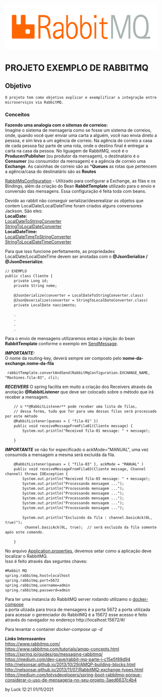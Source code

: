 <center><img src="./images/rabbitmq_logo.png"></center>  


# PROJETO EXEMPLO DE RABBITMQ

## Objetivo
    O projeto tem como objetivo explicar e exemplificar a integração entre microserviços via RabbitMQ.

### Conceitos   
**Fazendo uma analogia com o sitemas de correios:**   
    Imagine o sistema de mensageria como se fosse um sistema de correios, onde, quando você quer enviar uma carta a alguém, você nao envia direto a pessoa, e sim leva a um agência de correio. Na agência de correio a casa de cada pessoa faz parte de uma rota, onde o destino final é entregar a carta na casa da pessoa.
    No liguagem de RabbitMQ, você é o **Producer/Publisher** (ou produtor da mensagem), o destinatário é o **Consumer** (ou consumidor da mensagem) e a agência de correio uma **Exchange**.
    As caixinhas de correio são as ***Queues** as rotas que pertencem a agência/casa do destinatário são as **Routes**




[RabbitMqConfiguration](./src/main/java/com/example/demo/config/RabbitMqConfiguration.java) - Utilizado para configurar a Exchange, as filas e os Bindings, além da criação do Bean **RabbitTemplate** utilizado para o envio e conversão das mensagens.
Essa configuração é feita toda com beans. 

Devido ao rabbit não conseguir serializar/deserealizar os objetos que contem LocalDate/LocalDateTime foram criados alguns conversores Jackson. São eles:   
**LocalDate:**   
[LocalDateToStringConverter](./src/main/java/com/example/demo/config/jackson/LocalDateToStringConverter.java)   
[StringToLocalDateConverter](./src/main/java/com/example/demo/config/jackson/StringToLocalDateConverter.java)   
**LocalDateTime:**   
[LocalDateTimeToStringConverter](./src/main/java/com/example/demo/config/jackson/LocalDateTimeToStringConverter.java)      
[StringToLocalDateTimeConverter](./src/main/java/com/example/demo/config/jackson/StringToLocalDateTimeConverter.java)       

Para que isso funcione perfeitamente, as propriedades LocalDate/LocalDateTime devem ser anotadas com o **@JsonSerialize / @JsonDeserialize**.
```
// EXEMPLO
public class Cliente {
    private Long id;
    private String nome;

    @JsonSerialize(converter = LocalDateToStringConverter.class)
    @JsonDeserialize(converter = StringToLocalDateConverter.class)
    private LocalDate nascimento;

    .
    .
    .
    .
```

Para o envio de mensagens utilizaremos entao a injeção do bean **RabbitTemplate** conforme o exemplo em [SendMessage](./src/main/java/com/example/demo/services/SendMessage.java). 

***IMPORTANTE:***    
O nome da routing-key, deverá sempre ser composto pelo **nome-da-exchange.nome-da-fila**   
```
 rabbitTemplate.convertAndSend(RabbitMqConfiguration.EXCHANGE_NAME, "Machines.fila-03", cli);
````


***RECEIVERS***
O spring facilita em muito a criação dos Receivers através da anotação **@RabbitListener** que deve ser colocado sobre o método que irá receber a mensagem.
```
    // o **@RabbitListener** pode receber uma lista de filas, 
    // dessa forma, tudo que for para uma dessas filas será processado por este método
    @RabbitListener(queues = { "fila-01" })
    public void receiveMessageFromFila01(Cliente message) {
        System.out.println("Received fila-01 message: " + message);
        
    }
``` 
***IMPORTANTE***  se não for especificado o ackMode="MANUAL", uma vez consumida a mensagem a mesma será excluída da fila.

```
    @RabbitListener(queues = { "fila-03" }, ackMode = "MANUAL" )
    public void receiveMessageFromFila03(Cliente message, Channel channel) throws IOException {
        System.out.println("Received fila-03 message: " + message);
        System.out.println("Processando mensagem ...");
        System.out.println("Processando mensagem ...");
        System.out.println("Processando mensagem ...");
        System.out.println("Processando mensagem ...");
        System.out.println("Processando mensagem ...");
        System.out.println("Processando mensagem ...");
        
        System.out.println("Excluindo da fila : channel.basicAck(0L, true)");
         channel.basicAck(0L, true);  // será excluida da fila somente após este comando.
         
    }
```

No arquivo [Application.properties](./src/main/resources/application.properties), devemos setar como a aplicação deve localizar o RabbitMQ.   
Isso é feito através das seguntes chaves:    

```
#Rabbit MQ
spring.rabbitmq.host=localhost
spring.rabbitmq.port=5672
spring.rabbitmq.username=admin
spring.rabbitmq.password=admin
```

Para ter uma instancia do RabbitMQ server rodando utilizamo o [docker-compose](./docker-compose.yml)    
a porta ulizada para troca de mensagens é a porta 5672
a porta utilizada para acessar o gerenciador do RabbitMQ é a 15672
esse acesso é feito através do navegador no endereço http://localhost:15672/#/

Para levantar o container _docker-compose up -d_


***Links Interessantes***   
https://www.rabbitmq.com/   
https://www.rabbitmq.com/tutorials/amqp-concepts.html   
https://spring.io/guides/gs/messaging-rabbitmq/   
https://medium.com/dev-cave/rabbit-mq-parte-i-c15e5f89d94   
http://nelsonsar.github.io/2013/10/29/AMQP-building-blocks.html   
http://nelsonsar.github.io/2013/11/07/RabbitMQ-exchange-types.html   
https://medium.com/totvsdevelopers/spring-boot-rabbitmq-porque-considerar-o-uso-de-mensageria-no-seu-projeto-3aed6637c4b4   


by Luck 
        12:21 01/11/2021

